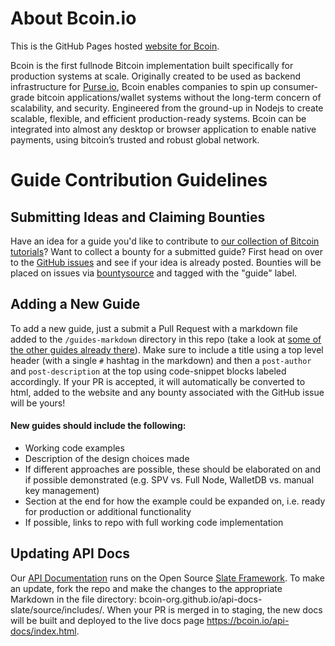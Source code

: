 # About Bcoin.io
This is the GitHub Pages hosted [website for Bcoin](https://bcoin.io).

Bcoin is the first fullnode Bitcoin implementation built specifically for production systems at scale. Originally created to be used as backend infrastructure for [Purse.io](https://purse.io), Bcoin enables companies to spin up consumer-grade bitcoin applications/wallet systems without the long-term concern of scalability, and security. Engineered from the ground-up in Nodejs to create scalable, flexible, and efficient production-ready systems. Bcoin can be integrated into almost any desktop or browser application to enable native payments, using bitcoin’s trusted and robust global network.

# Guide Contribution Guidelines
## Submitting Ideas and Claiming Bounties
Have an idea for a guide you'd like to contribute to [our collection of Bitcoin tutorials](https://bcoin.io/guides.html)? Want to collect a bounty for a submitted guide? First head on over to the [GitHub issues](https://github.com/bcoin-org/bcoin-org.github.io/issues) and see if your idea is already posted. Bounties will be placed on issues via [bountysource](https://bountysource.com) and tagged with the "guide" label.

## Adding a New Guide
To add a new guide, just a submit a Pull Request with a markdown file added to the `/guides-markdown` directory in this repo (take a look at [some of the other guides already there](https://github.com/bcoin-org/bcoin-org.github.io/tree/staging/guides-markdown)). Make sure to include a title using a top level header (with a single `#` hashtag in the markdown) and then a `post-author` and `post-description` at the top using code-snippet blocks labeled accordingly. If your PR is accepted, it will automatically be converted to html, added to the website and any bounty associated with the GitHub issue will be yours!

#### New guides should include the following:
- Working code examples
- Description of the design choices made
- If different approaches are possible, these should be elaborated on and if possible demonstrated (e.g. SPV vs. Full Node, WalletDB vs. manual key management)
- Section at the end for how the example could be expanded on, i.e. ready for production or additional functionality
- If possible, links to repo with full working code implementation

## Updating API Docs
Our [API Documentation](https://bcoin.io/api-docs/index.html) runs on the Open Source [Slate Framework](https://github.com/lord/slate). To make an update, fork the repo and make the changes to the appropriate Markdown in the file directory: bcoin-org.github.io/api-docs-slate/source/includes/. When your PR is merged in to staging, the new docs will be built and deployed to the live docs page https://bcoin.io/api-docs/index.html.
